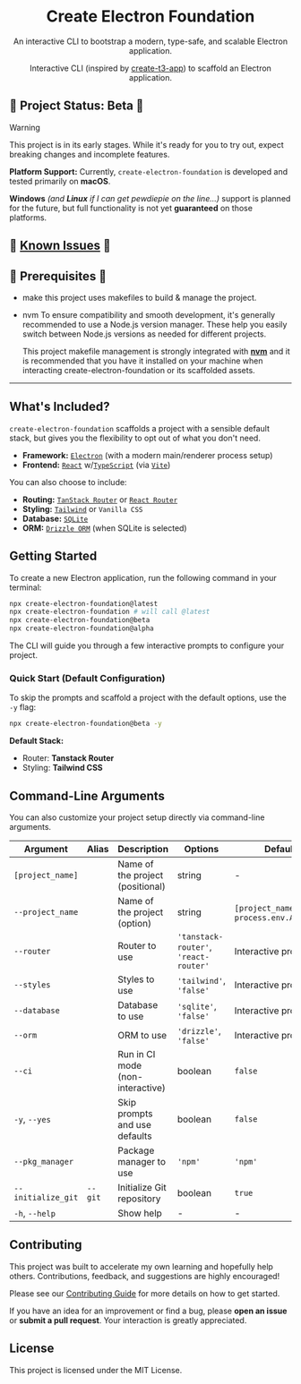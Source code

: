 <h1 align="center">Create Electron Foundation</h1>

<p align="center">
  An interactive CLI to bootstrap a modern, type-safe, and scalable Electron application.
</p>

<p align="center">
  Interactive CLI (inspired by <a href="https://github.com/t3-oss/create-t3-app">create-t3-app</a>) to scaffold an Electron application.
</p>

<!-- Optional: Add badges here later -->
<!-- <p align="center">
  <a href="..."><img alt="NPM Version" src="..."></a>
  <a href="..."><img alt="Build Status" src="..."></a>
  <a href="..."><img alt="License" src="..."></a>
</p> -->

## 🚧 Project Status: Beta 🚧

> [!WARNING]
> This project is in its early stages. While it's ready for you to try out, expect breaking changes and incomplete features.
>
> **Platform Support:** Currently, `create-electron-foundation` is developed and tested primarily on **macOS**.
>
> **Windows** _(and **Linux** if I can get pewdiepie on the line...)_ support is planned for the future, but full functionality is not yet **guaranteed** on those platforms.

## 🚧 [Known Issues](https://github.com/MrT3313/CREATE-ELECTRON-FOUNDATION/issues?q=sort%3Aupdated-desc+is%3Aissue+is%3Aopen+%28label%3Abug+OR+type%3ABug%29) 🚧

## 🚧 Prerequisites 🚧

- make
  this project uses makefiles to build & manage the project.

- nvm
  To ensure compatibility and smooth development, it's generally recommended to use a Node.js version manager. These help you easily switch between Node.js versions as needed for different projects.

  This project makefile management is strongly integrated with [**nvm**](https://github.com/nvm-sh/nvm) and it is recommended that you have it installed on your machine when interacting create-electron-foundation or its scaffolded assets.

---

## What's Included?

`create-electron-foundation` scaffolds a project with a sensible default stack, but gives you the flexibility to opt out of what you don't need.

- **Framework:** [`Electron`](https://www.electronjs.org/) (with a modern main/renderer process setup)
- **Frontend:** [`React`](https://react.dev/) w/[`TypeScript`](https://www.typescriptlang.org/) (via [`Vite`](https://vitejs.dev/))

You can also choose to include:

- **Routing:** [`TanStack Router`](https://tanstack.com/router) or [`React Router`](https://reactrouter.com/)
- **Styling:** [`Tailwind`](https://tailwindcss.com/) or `Vanilla CSS`
- **Database:** [`SQLite`](https://www.sqlite.org/index.html)
- **ORM:** [`Drizzle ORM`](https://orm.drizzle.team/) (when SQLite is selected)

## Getting Started

To create a new Electron application, run the following command in your terminal:

```bash
npx create-electron-foundation@latest
npx create-electron-foundation # will call @latest
npx create-electron-foundation@beta
npx create-electron-foundation@alpha
```

The CLI will guide you through a few interactive prompts to configure your project.

### Quick Start (Default Configuration)

To skip the prompts and scaffold a project with the default options, use the `-y` flag:

```bash
npx create-electron-foundation@beta -y
```

**Default Stack:**

- Router: **Tanstack Router**
- Styling: **Tailwind CSS**

## Command-Line Arguments

You can also customize your project setup directly via command-line arguments.

| Argument           | Alias   | Description                      | Options                               | Default                                      |
| ------------------ | ------- | -------------------------------- | ------------------------------------- | -------------------------------------------- |
| `[project_name]`   |         | Name of the project (positional) | string                                | -                                            |
| `--project_name`   |         | Name of the project (option)     | string                                | `[project_name]` \|\| `process.env.APP_NAME` |
| `--router`         |         | Router to use                    | `'tanstack-router'`, `'react-router'` | Interactive prompt                           |
| `--styles`         |         | Styles to use                    | `'tailwind'`, `'false'`               | Interactive prompt                           |
| `--database`       |         | Database to use                  | `'sqlite'`, `'false'`                 | Interactive prompt                           |
| `--orm`            |         | ORM to use                       | `'drizzle'`, `'false'`                | Interactive prompt                           |
| `--ci`             |         | Run in CI mode (non-interactive) | boolean                               | `false`                                      |
| `-y`, `--yes`      |         | Skip prompts and use defaults    | boolean                               | `false`                                      |
| `--pkg_manager`    |         | Package manager to use           | `'npm'`                               | `'npm'`                                      |
| `--initialize_git` | `--git` | Initialize Git repository        | boolean                               | `true`                                       |
| `-h`, `--help`     |         | Show help                        | -                                     | -                                            |

## Contributing

This project was built to accelerate my own learning and hopefully help others. Contributions, feedback, and suggestions are highly encouraged!

Please see our [Contributing Guide](CONTRIBUTING.md) for more details on how to get started.

If you have an idea for an improvement or find a bug, please **open an issue** or **submit a pull request**. Your interaction is greatly appreciated.

## License

This project is licensed under the MIT License.
